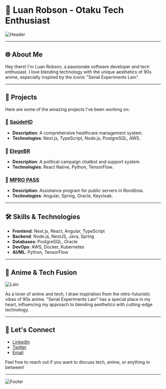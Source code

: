 # 👾 Luan Robson - Otaku Tech Enthusiast

![Header](https://i.imgur.com/Npw5e3K.png)

---

## 🌐 About Me

Hey there! I'm Luan Robson, a passionate software developer and tech enthusiast. I love blending technology with the unique aesthetics of 90s anime, especially inspired by the iconic "Serial Experiments Lain". 

---

## 🚀 Projects

Here are some of the amazing projects I've been working on:

### 🔹 [SaúdeHD](https://github.com/LuanRobson/saudehd)
- **Description**: A comprehensive healthcare management system.
- **Technologies**: Next.js, TypeScript, Node.js, PostgreSQL, AWS.

### 🔹 [ElegeBR](https://github.com/LuanRobson/elegebr)
- **Description**: A political campaign chatbot and support system.
- **Technologies**: React Native, Python, TensorFlow.

### 🔹 [MPRO PASS](https://github.com/LuanRobson/mpro-pass)
- **Description**: Assistance program for public servers in Rondônia.
- **Technologies**: Angular, Spring, Oracle, Keycloak.


---

## 🛠️ Skills & Technologies

- **Frontend**: Next.js, React, Angular, TypeScript
- **Backend**: Node.js, NestJS, Java, Spring
- **Databases**: PostgreSQL, Oracle
- **DevOps**: AWS, Docker, Kubernetes
- **AI/ML**: Python, TensorFlow

---

## 🎨 Anime & Tech Fusion

![Lain](https://i.imgur.com/Q3ft5pH.gif)

As a lover of anime and tech, I draw inspiration from the retro-futuristic vibes of 90s anime. "Serial Experiments Lain" has a special place in my heart, influencing my approach to blending aesthetics with cutting-edge technology.

---

## 🌸 Let's Connect

- [LinkedIn](https://www.linkedin.com/in/luanrobson/)
- [Twitter](https://twitter.com/luanrobson)
- [Email](mailto:luan.robson@example.com)

Feel free to reach out if you want to discuss tech, anime, or anything in between!

---

![Footer](https://i.imgur.com/w2R3dxA.png)
